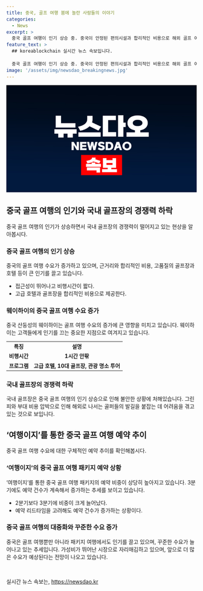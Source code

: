 ```yaml
---
title: 중국, 골프 여행 붐에 놀란 사람들의 이야기
categories:
  - News
excerpt: >
  중국 골프 여행이 인기 상승 중. 중국이 안정된 편의시설과 합리적인 비용으로 해외 골프 여행 시장에서 강세를 보이며, 국내 골프장은 경쟁력 하락에 직면하고 있음. 여행이지는 중국 골프 여행 수요를 바탕으로 웨이하이 골프 여행 패키지를 선보이고 있으며, 중국을 찾는 골프 여행객 수요가 증가하고 있는 상황. 특히 웨이하이는 접근성과 품질 좋은 골프장을 합리적 가격에 제공하여 관심을 끌고 있음. 여행이지는 중국 골프 여행 수요가 계속해서 늘어날 것으로 전망하고 있음.
feature_text: >
  ## koreablockchain 실시간 뉴스 속보입니다.

  중국 골프 여행이 인기 상승 중. 중국이 안정된 편의시설과 합리적인 비용으로 해외 골프 여행 시장에서 강세를 보이며, 국내 골프장은 경쟁력 하락에 직면하고 있음. 여행이지는 중국 골프 여행 수요를 바탕으로 웨이하이 골프 여행 패키지를 선보이고 있으며, 중국을 찾는 골프 여행객 수요가 증가하고 있는 상황. 특히 웨이하이는 접근성과 품질 좋은 골프장을 합리적 가격에 제공하여 관심을 끌고 있음. 여행이지는 중국 골프 여행 수요가 계속해서 늘어날 것으로 전망하고 있음.
image: '/assets/img/newsdao_breakingnews.jpg'
---
```


<p><img src="/assets/img/newsdao_breakingnews.jpg" alt="koreablockchain 속보" /></p>

<h2 data-ke-size="size26">중국 골프 여행의 인기와 국내 골프장의 경쟁력 하락</h2>

<p data-ke-size="size16">중국 골프 여행의 인기가 상승하면서 국내 골프장의 경쟁력이 떨어지고 있는 현상을 알아봅시다.</p>

<h3 data-ke-size="size24">중국 골프 여행의 인기 상승</h3>

<p data-ke-size="size16">중국의 골프 여행 수요가 증가하고 있으며, 근거리와 합리적인 비용, 고품질의 골프장과 호텔 등이 큰 인기를 끌고 있습니다.</p>

<ul>
  <li>접근성이 뛰어나고 비행시간이 짧다.</li>
  <li>고급 호텔과 골프장을 합리적인 비용으로 제공한다.</li>
</ul>

<h3 data-ke-size="size24">웨이하이의 중국 골프 여행 수요 증가</h3>

<p data-ke-size="size16">중국 산둥성의 웨이하이는 골프 여행 수요의 증가에 큰 영향을 미치고 있습니다. 웨이하이는 고객들에게 인기를 끄는 중요한 지점으로 여겨지고 있습니다.</p>

<table>
  <tr>
    <td style="text-align: center; height: 17px;"><b>특징</b></td>
    <td style="text-align: center; height: 17px;"><b>설명</b></td>
  </tr>
  <tr>
    <td style="text-align: center; height: 17px;"><b>비행시간</b></td>
    <td style="text-align: center; height: 17px;"><b>1시간 안팎</b></td>
  </tr>
  <tr>
    <td style="text-align: center; height: 17px;"><b>프로그램</b></td>
    <td style="text-align: center; height: 17px;"><b>고급 호텔, 10대 골프장, 관광 명소 투어</b></td>
  </tr>
</table>

<h3 data-ke-size="size24">국내 골프장의 경쟁력 하락</h3>

<p data-ke-size="size16">국내 골프장은 중국 골프 여행의 인기 상승으로 인해 불안한 상황에 처해있습니다. 그린피와 부대 비용 압박으로 인해 해외로 나서는 골퍼들의 발길을 붙잡는 데 어려움을 겪고 있는 것으로 보입니다.</p>

<h2 data-ke-size="size26">‘여행이지’를 통한 중국 골프 여행 예약 추이</h2>

<p data-ke-size="size16">중국 골프 여행 수요에 대한 구체적인 예약 추이를 확인해봅시다.</p>

<h3 data-ke-size="size24">‘여행이지’의 중국 골프 여행 패키지 예약 상황</h3>

<p data-ke-size="size16">‘여행이지’를 통한 중국 골프 여행 패키지의 예약 비중이 상당히 높아지고 있습니다. 3분기에도 예약 건수가 계속해서 증가하는 추세를 보이고 있습니다.</p>

<ul>
  <li>2분기보다 3분기에 비중이 크게 늘어났다.</li>
  <li>예약 리드타임을 고려해도 예약 건수가 증가하는 상황이다.</li>
</ul>

<h3 data-ke-size="size24">중국 골프 여행의 대중화와 꾸준한 수요 증가</h3>

<p data-ke-size="size16">중국은 골프 여행뿐만 아니라 패키지 여행에서도 인기를 끌고 있으며, 꾸준한 수요가 늘어나고 있는 추세입니다. 가성비가 뛰어난 시장으로 자리매김하고 있으며, 앞으로 더 많은 수요가 예상된다는 전망이 나오고 있습니다.</p>

<p data-ke-size="size16">&nbsp;</p>
실시간 뉴스 속보는, <a href="https://newsdao.kr" rel="dofollow">https://newsdao.kr</a>


